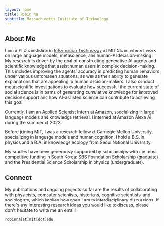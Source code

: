 ```yaml
---
layout: home
title: Robin Na
subtitle: Massachusetts Institute of Technology
---
```


## About Me

I am a PhD candidate in [Information Technology](https://mitsloan.mit.edu/faculty/academic-groups/information-technology/about-us) at MIT Sloan where I work on large language models, metascience, and human-AI decision-making. My research is driven by the goal of constructing generative AI agents and scientific knowledge that assist human users in complex decision-making. This includes improving the agents' accuracy in predicting human behaviors under various unforeseen situations, as well as their ability to generate explanations that are appealing to human decision-makers.  I also conduct metascientific investigations to evaluate how successful the current state of social science is in terms of generating cumulative knowledge for improved decision support and how AI-assisted science can contribute to achieving this goal.

Currently, I am an Applied Scientist Intern at Amazon, specializing in large language models and knowledge retrieval. I interned at Amazon Alexa AI during the summer of 2023.

Before joining MIT, I was a research fellow at Carnegie Mellon University, specializing in language models and human cognition. I hold a B.S. in physics and a B.A. in knowledge ecology from Seoul National University.

My studies have been generously supported by scholarships with the most competitive funding in South Korea: SBS Foundation Scholarship (graduate) and the Presidential Science Scholarship in physics (undergraduate).

<!--
In one stream, I explore how to advance research methodologies in social and organizational science through integrative/adaptive experiment and interpretable machine learning. This contributes to the second stream, which is to develop a better understanding of how the omnipresence of algorithmic decision-making influences our knowledge ecosystem. Optimistically, how can algorithms help us expand our knowledge by connecting the dots and revealing rich dimensions of subtleties previously less explored by humans? Pessimistically, how can algorithmic biases perpetuate social stratification or contribute to polarization and suboptimal collective performance? -->

<!---
broadly interested in deploying various computational methods to understand collective human behaviors in IT-driven society. Such methods include network analysis, natural language processing, reinforcement learning, causal inference, and adaptive experiments. My ambitious research goal is to employ IT in a way that contributes to society where diverse ideas and backgrounds are appreciated while preventing polarization and discrimination that can be caused by social media and machine learning algorithms. This explains my current interests in algorithmic fairness and social network.
--->


## Connect

My publications and ongoing projects so far are the results of collaborating with physicists, computer scientists, historians, cognitive scientists, and sociologists, which implies how open I am to interdisciplinary discussions. If there's any interesting research ideas you would like to discuss, please don't hesitate to write me an email!

```
robinna[at]mit[dot]edu
```
